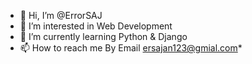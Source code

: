 - 👋 Hi, I’m @ErrorSAJ
- 👀 I’m interested in Web Development
- 🌱 I’m currently learning Python & Django
- 📫 How to reach me By Email ersajan123@gmial.com*

<!---
ErrorSAJ/ErrorSAJ is a ✨ special ✨ repository because its `README.md` (this file) appears on your GitHub profile.
You can click the Preview link to take a look at your changes.
--->
